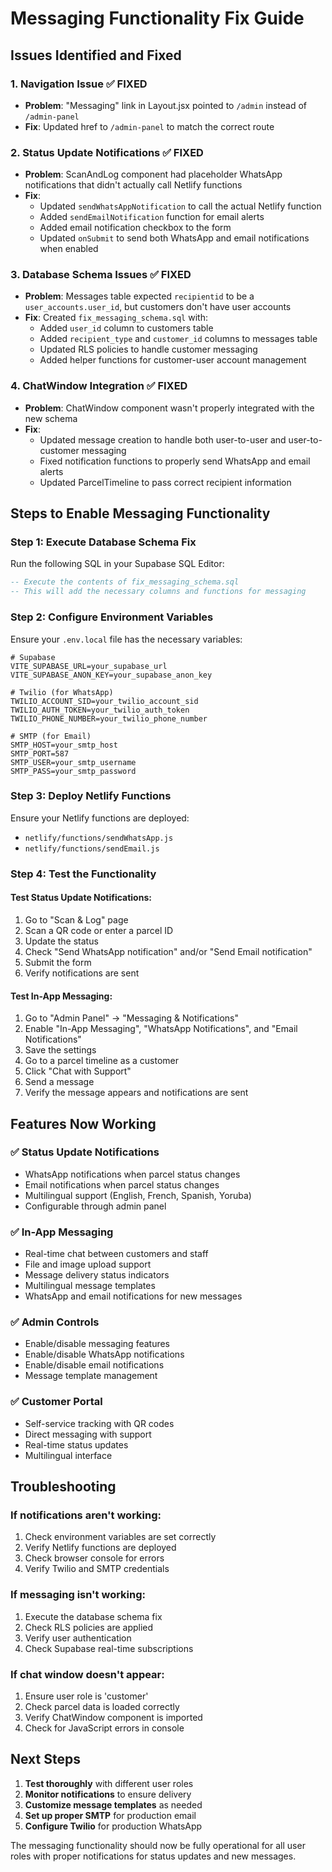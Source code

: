 # Messaging Functionality Fix Guide

## Issues Identified and Fixed

### 1. Navigation Issue ✅ FIXED

- **Problem**: "Messaging" link in Layout.jsx pointed to `/admin` instead of `/admin-panel`
- **Fix**: Updated href to `/admin-panel` to match the correct route

### 2. Status Update Notifications ✅ FIXED

- **Problem**: ScanAndLog component had placeholder WhatsApp notifications that didn't actually call Netlify functions
- **Fix**:
  - Updated `sendWhatsAppNotification` to call the actual Netlify function
  - Added `sendEmailNotification` function for email alerts
  - Added email notification checkbox to the form
  - Updated `onSubmit` to send both WhatsApp and email notifications when enabled

### 3. Database Schema Issues ✅ FIXED

- **Problem**: Messages table expected `recipientid` to be a `user_accounts.user_id`, but customers don't have user accounts
- **Fix**: Created `fix_messaging_schema.sql` with:
  - Added `user_id` column to customers table
  - Added `recipient_type` and `customer_id` columns to messages table
  - Updated RLS policies to handle customer messaging
  - Added helper functions for customer-user account management

### 4. ChatWindow Integration ✅ FIXED

- **Problem**: ChatWindow component wasn't properly integrated with the new schema
- **Fix**:
  - Updated message creation to handle both user-to-user and user-to-customer messaging
  - Fixed notification functions to properly send WhatsApp and email alerts
  - Updated ParcelTimeline to pass correct recipient information

## Steps to Enable Messaging Functionality

### Step 1: Execute Database Schema Fix

Run the following SQL in your Supabase SQL Editor:

```sql
-- Execute the contents of fix_messaging_schema.sql
-- This will add the necessary columns and functions for messaging
```

### Step 2: Configure Environment Variables

Ensure your `.env.local` file has the necessary variables:

```env
# Supabase
VITE_SUPABASE_URL=your_supabase_url
VITE_SUPABASE_ANON_KEY=your_supabase_anon_key

# Twilio (for WhatsApp)
TWILIO_ACCOUNT_SID=your_twilio_account_sid
TWILIO_AUTH_TOKEN=your_twilio_auth_token
TWILIO_PHONE_NUMBER=your_twilio_phone_number

# SMTP (for Email)
SMTP_HOST=your_smtp_host
SMTP_PORT=587
SMTP_USER=your_smtp_username
SMTP_PASS=your_smtp_password
```

### Step 3: Deploy Netlify Functions

Ensure your Netlify functions are deployed:

- `netlify/functions/sendWhatsApp.js`
- `netlify/functions/sendEmail.js`

### Step 4: Test the Functionality

#### Test Status Update Notifications:

1. Go to "Scan & Log" page
2. Scan a QR code or enter a parcel ID
3. Update the status
4. Check "Send WhatsApp notification" and/or "Send Email notification"
5. Submit the form
6. Verify notifications are sent

#### Test In-App Messaging:

1. Go to "Admin Panel" → "Messaging & Notifications"
2. Enable "In-App Messaging", "WhatsApp Notifications", and "Email Notifications"
3. Save the settings
4. Go to a parcel timeline as a customer
5. Click "Chat with Support"
6. Send a message
7. Verify the message appears and notifications are sent

## Features Now Working

### ✅ Status Update Notifications

- WhatsApp notifications when parcel status changes
- Email notifications when parcel status changes
- Multilingual support (English, French, Spanish, Yoruba)
- Configurable through admin panel

### ✅ In-App Messaging

- Real-time chat between customers and staff
- File and image upload support
- Message delivery status indicators
- Multilingual message templates
- WhatsApp and email notifications for new messages

### ✅ Admin Controls

- Enable/disable messaging features
- Enable/disable WhatsApp notifications
- Enable/disable email notifications
- Message template management

### ✅ Customer Portal

- Self-service tracking with QR codes
- Direct messaging with support
- Real-time status updates
- Multilingual interface

## Troubleshooting

### If notifications aren't working:

1. Check environment variables are set correctly
2. Verify Netlify functions are deployed
3. Check browser console for errors
4. Verify Twilio and SMTP credentials

### If messaging isn't working:

1. Execute the database schema fix
2. Check RLS policies are applied
3. Verify user authentication
4. Check Supabase real-time subscriptions

### If chat window doesn't appear:

1. Ensure user role is 'customer'
2. Check parcel data is loaded correctly
3. Verify ChatWindow component is imported
4. Check for JavaScript errors in console

## Next Steps

1. **Test thoroughly** with different user roles
2. **Monitor notifications** to ensure delivery
3. **Customize message templates** as needed
4. **Set up proper SMTP** for production email
5. **Configure Twilio** for production WhatsApp

The messaging functionality should now be fully operational for all user roles with proper notifications for status updates and new messages.
